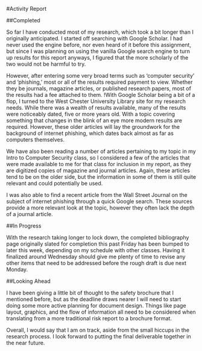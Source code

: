 #Activity Report

##Completed

So far I have conducted most of my research, which took a bit longer than I originally anticipated. I started off searching with Google Scholar. I had never used the engine before, nor even heard of it before this assignment, but since I was planning on using the vanilla Google search engine to turn up results for this report anyways, I figured that the more scholarly of the two would not be harmful to try.

However, after entering some very broad terms such as ‘computer security’ and ‘phishing,’ most or all of the results required payment to view. Whether they be journals, magazine articles, or published research papers, most of the results had a fee attached to them.!With Google Scholar being a bit of a flop, I turned to the West Chester University Library site for my research needs. While there was a wealth of results available, many of the results were noticeably dated, five or more years old. With a topic covering something that changes in the blink of an eye more modern results are required. However, these older articles will lay the groundwork for the background of internet phishing, which dates back almost as far as computers themselves.

We have also been reading a number of articles pertaining to my topic in my Intro to Computer Security class, so I considered a few of the articles that were made available to me for that class for inclusion in my report, as they are digitized copies of magazine and journal articles. Again, these articles tend to be on the older side, but the information in some of them is still quite relevant and could potentially be used.

I was also able to find a recent article from the Wall Street Journal on the subject of internet phishing through a quick Google search. These sources provide a more relevant look at the topic, however they often lack the depth of a journal article.

##In Progress

With the research taking longer to lock down, the completed bibliography page originally slated for completion this past Friday has been bumped to later this week, depending on my schedule with other classes. Having it finalized around Wednesday should give me plenty of time to revise any other items that need to be addressed before the rough draft is due next Monday.

##Looking Ahead

I have been giving a little bit of thought to the safety brochure that I mentioned before, but as the deadline draws nearer I will need to start doing some more active planning for document design. Things like page layout, graphics, and the flow of information all need to be considered when translating from a more traditional risk report to a brochure format.

Overall, I would say that I am on track, aside from the small hiccups in the research process. I look forward to putting the final deliverable together in the near future.